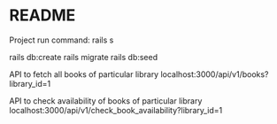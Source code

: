 # README

Project run command:
rails s

rails db:create
rails migrate
rails db:seed

API to fetch all books of particular library
localhost:3000/api/v1/books?library_id=1

API to check availability of books of particular library
localhost:3000/api/v1/check_book_availability?library_id=1
